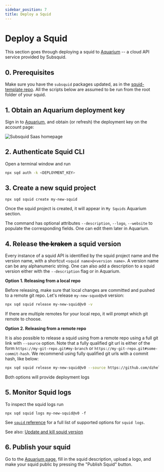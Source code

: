 ```yaml
---
sidebar_position: 7
title: Deploy a Squid
---
```



# Deploy a Squid

This section goes through deploying a squid to [Aquarium](https://app.subsquid.io) -- a cloud API service provided by Subsquid.

## 0. Prerequisites

Make sure you have the `subsquid` packages updated, as in the [squid-template repo](https://github.com/subsquid/squid-template).
All the scripts below are assumed to be run from the root folder of your squid.

## 1. Obtain an Aquarium deployment key

Sign in to [Aquarium](https://app.subsquid.io/aquarium), and obtain (or refresh) the deployment key on the account page:

![Subsquid Saas homepage](/img/.gitbook/assets/deployment-key.png)


## 2. Authenticate Squid CLI

Open a terminal window and run 

```bash
npx sqd auth -k <DEPLOYMENT_KEY>
```

## 3. Create a new squid project

```bash
npx sqd squid create my-new-squid
```

Once the squid project is created, it will appear in `My Squids` Aquarium section. 

The command has optional attributes `--description`, `--logo`, `--website` to populate the corresponding fields. One can edit them later in Aquarium.

## 4. Release ~~the kraken~~ a squid version

Every instance of a squid API is identified by the squid project name and the version name, with a shortcut `<squid name>@<version name>`. A version name can be any alphanumeric string. One can also add a description to a squid version either with the `--description` flag or in Aquarium.

**Option 1. Releasing from a local repo**

Before releasing, make sure that local changes are committed and pushed to a remote git repo. Let's release `my-new-squod@v0` version:

```bash
npx sqd squid release my-new-squid@v0 -v
```

If there are multiple remotes for your local repo, it will prompt which git remote to choose.

**Option 2. Releasing from a remote repo**

It is also possible to release a squid using from a remote repo using a full git link with `--source` option. Note that a fully qualified git url is either of the form `https://my-git-repo.git#my-branch` or `https://my-git-repo.git#some-commit-hash`. We recommend using fully qualified git urls with a commit hash, like below:

```bash
npx sqd squid release my-new-squid@v0 --source https://github.com/dzhelezov/squid-template.git#b71e545c1a5e683013023ef572f86fdeddf5f7b7 -v
```

Both options will provide deployment logs

## 5. Monitor Squid logs

To inspect the squid logs run 

```
npx sqd squid logs my-new-squid@v0 -f 
```

See [`squid` reference](./squid-cli.md) for a full list of supported options for `squid logs`.


See also: [Update and kill squid version](./update-and-kill.md)

## 6. Publish your squid

Go to the [Aquarium page](https://app.subsuid.io), fill in the squid description, upload a logo, and make your squid public by pressing the "Publish Squid" button.